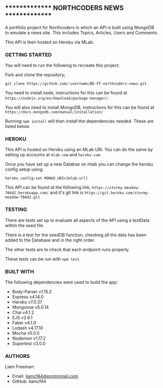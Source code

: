 ## \***\*\*\*\*\***\*\***\*\*\*\*\*** NORTHCODERS NEWS \***\*\*\*\*\***\*\***\*\*\*\*\***

A portfolio project for Northcoders in which an API is built using MongoDB to emulate a news site. This includes Topics, Articles, Users and Comments.

This API is then hosted on Heroku via MLab.

### GETTING STARTED

You will need to run the following to recreate this project:

Fork and clone the repository;

`git clone https://github.com/:username/BE-FT-northcoders-news.git`

You need to install node, instructions for this can be found at `https://nodejs.org/en/download/package-manager/`.

You will also need to install MongoDB, instructions for this can be found at `https://docs.mongodb.com/manual/installation/`

Running `npm install` will then install the dependencies needed. These are listed below.

### HEROKU

This API is hosted on Heroku using an MLab URI. You can do the same by setting up accounts at `mlab.com` and `heroku.com`.

Once you have set up a new Databse on mlab you can change the heroku config setup using:

```
heroku config:set MONGO_URI=[mlab-url]
```

This API can be found at the following link, `https://stormy-meadow-76642.herokuapp.com/` and it's git link is `https://git.heroku.com/stormy-meadow-76642.git`

### TESTING

There are tests set up to evaluate all aspects of the API using a testData within the seed file.

There is a test for the seedDB function, checking all the data has been added to the Database and in the right order.

The other tests are to check that each endpoint runs properly.

These tests can be run with `npm test`.

### BUILT WITH

The following dependencies were used to build the app:

* Body-Parser v1.15.2
* Express v4.14.0
* Heroku v7.0.37
* Mongoose v5.0.14
* Chai v4.1.2
* EJS v2.6.1
* Faker v4.1.0
* Lodash v4.17.10
* Mocha v5.0.5
* Nodemon v1.17.2
* Supertest v3.0.0

### AUTHORS

Liam Freeman:

* Email: liamcf44@protonmail.com
* GitHub: liamcf44
